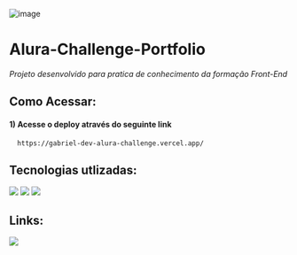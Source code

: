 ![image](https://github.com/gabrielsb18/Alura-Challenge-Portfolio/blob/main/Front-end-Alura%20Challenge%20-%20Portf%C3%B3lio.png)


# Alura-Challenge-Portfolio
*Projeto desenvolvido para pratica de conhecimento da formação Front-End*

## Como Acessar:

<div>
 
  #### 1) Acesse o deploy através do seguinte link
  
      https://gabriel-dev-alura-challenge.vercel.app/
  
</div>

## Tecnologias utlizadas:

<div>
 <img src=	"https://img.shields.io/badge/JavaScript-F7DF1E.svg?style=for-the-badge&logo=JavaScript&logoColor=black">
 <img src=	"	https://img.shields.io/badge/HTML5-E34F26?style=for-the-badge&logo=html5&logoColor=white">
 <img src=	"https://img.shields.io/badge/CSS3-1572B6?style=for-the-badge&logo=css3&logoColor=white">
</div>


## Links:
<div>
  <a href="https://www.figma.com/file/O8T1DoMEDwrdZq5Akn4sGY/Simples--Portf%C3%B3lio?type=design&node-id=0-1&mode=design&t=peVmyHeU3XYrkA3v-0"><img src="https://img.shields.io/badge/Figma-F24E1E?style=for-the-badge&logo=figma&logoColor=white"></a>
<div>
